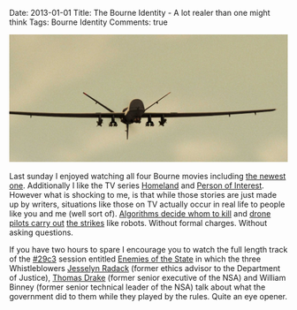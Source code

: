 Date: 2013-01-01
Title: The Bourne Identity - A lot realer than one might think
Tags: Bourne Identity
Comments: true

![US Predator Drone](/images/drone.jpg)

Last sunday I enjoyed watching all four Bourne movies including [the newest one](http://www.imdb.com/title/tt1194173/). Additionally I like the TV series [Homeland](http://www.imdb.com/title/tt1796960/) and [Person of Interest](http://www.imdb.com/title/tt1839578/). However what is shocking to me, is that while those stories are just made up by writers, situations like those on TV actually occur in real life to people like you and me (well sort of). [Algorithms decide whom to kill](http://video.events.ccc.de/#event=5338&conference=29th+Chaos+Communication+Congress) and [drone pilots carry out](http://www.spiegel.de/international/world/pain-continues-after-war-for-american-drone-pilot-a-872726.html) [the strikes](http://www.fastcodesign.com/1671129/infographic-a-map-of-america-s-284-drone-strikes-against-pakistan) like robots. Without formal charges. Without asking questions.

If you have two hours to spare I encourage you to watch the full length track of the [#29c3](http://events.ccc.de/congress/2012/wiki/Main_Page) session entitled [Enemies of the State](http://video.events.ccc.de/#event=5338&conference=29th+Chaos+Communication+Congress) in which the three Whistleblowers [Jesselyn Radack](http://en.wikipedia.org/wiki/Jesselyn_Radack) (former ethics advisor to the Department of Justice), [Thomas Drake](http://en.wikipedia.org/wiki/Thomas_Andrews_Drake) (former senior executive of the NSA) and William Binney (former senior technical leader of the NSA) talk about what the government did to them while they played by the rules. Quite an eye opener.
